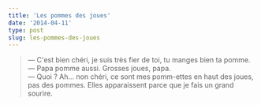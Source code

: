 ```yaml
---
title: 'Les pommes des joues'
date: '2014-04-11'
type: post
slug: les-pommes-des-joues
---
```


> — C'est bien chéri, je suis très fier de toi, tu manges bien ta pomme.  
> — Papa pomme aussi. Grosses joues, papa.  
> — Quoi ? Ah... non chéri, ce sont mes pomm-ettes en haut des joues, pas des pommes. Elles apparaissent parce que je fais un grand sourire.
